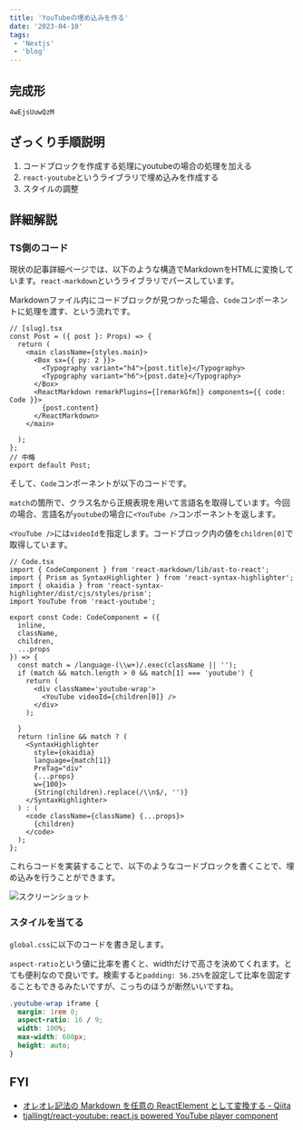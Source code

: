 ```yaml
---
title: 'YouTubeの埋め込みを作る'
date: '2023-04-10'
tags:
 - 'Nextjs'
 - 'blog'
---
```


## 完成形

```youtube
4wEjsUuwQzM
```

## ざっくり手順説明

1. コードブロックを作成する処理にyoutubeの場合の処理を加える
2. `react-youtube`というライブラリで埋め込みを作成する
3. スタイルの調整

## 詳細解説

### TS側のコード

現状の記事詳細ページでは、以下のような構造でMarkdownをHTMLに変換しています。`react-markdown`というライブラリでパースしています。

Markdownファイル内にコードブロックが見つかった場合、`Code`コンポーネントに処理を渡す、という流れです。

```tsx:[slug].tsx
// [slug].tsx
const Post = ({ post }: Props) => {
  return (
    <main className={styles.main}>
      <Box sx={{ py: 2 }}>
        <Typography variant="h4">{post.title}</Typography>
        <Typography variant="h6">{post.date}</Typography>
      </Box>
      <ReactMarkdown remarkPlugins={[remarkGfm]} components={{ code: Code }}>
        {post.content}
      </ReactMarkdown>
    </main>

  );
};
// 中略
export default Post;
```

そして、`Code`コンポーネントが以下のコードです。

`match`の箇所で、クラス名から正規表現を用いて言語名を取得しています。今回の場合、言語名が`youtube`の場合に`<YouTube />`コンポーネントを返します。

`<YouTube />`には`videoId`を指定します。コードブロック内の値を`children[0]`で取得しています。

```tsx:Code.tsx
// Code.tsx
import { CodeComponent } from 'react-markdown/lib/ast-to-react';
import { Prism as SyntaxHighlighter } from 'react-syntax-highlighter';
import { okaidia } from 'react-syntax-highlighter/dist/cjs/styles/prism';
import YouTube from 'react-youtube';

export const Code: CodeComponent = ({
  inline,
  className,
  children,
  ...props
}) => {
  const match = /language-(\\w+)/.exec(className || '');
  if (match && match.length > 0 && match[1] === 'youtube') {
    return (
      <div className='youtube-wrap'>
        <YouTube videoId={children[0]} />
      </div>
    );

  }
  return !inline && match ? (
    <SyntaxHighlighter
      style={okaidia}
      language={match[1]}
      PreTag="div"
      {...props}
      w={100}>
      {String(children).replace(/\\n$/, '')}
    </SyntaxHighlighter>
  ) : (
    <code className={className} {...props}>
      {children}
    </code>
  );
};
```

これらコードを実装することで、以下のようなコードブロックを書くことで、埋め込みを行うことができます。

![スクリーンショット](https://user-images.githubusercontent.com/39045085/230901903-a2f87aa8-24b4-48ac-aa5d-28491db86a2d.png
)

### スタイルを当てる

`global.css`に以下のコードを書き足します。

`aspect-ratio`という値に比率を書くと、widthだけで高さを決めてくれます。とても便利なので良いです。検索すると`padding: 56.25%`を設定して比率を固定することもできるみたいですが、こっちのほうが断然いいですね。

```css
.youtube-wrap iframe {
  margin: 1rem 0;
  aspect-ratio: 16 / 9;
  width: 100%;
  max-width: 680px;
  height: auto;
}
```

## FYI

- [オレオレ記法の Markdown を任意の ReactElement として変換する - Qiita](https://qiita.com/bigmon/items/de62335https://github.com/tjallingt/react-youtubefbf8388192499)
- [tjallingt/react-youtube: react.js powered YouTube player component](https://github.com/tjallingt/react-youtube)
